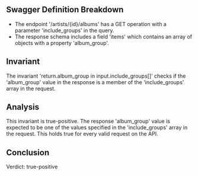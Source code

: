 ## Swagger Definition Breakdown
- The endpoint '/artists/{id}/albums' has a GET operation with a parameter 'include_groups' in the query.
- The response schema includes a field 'items' which contains an array of objects with a property 'album_group'.

## Invariant
The invariant 'return.album_group in input.include_groups[]' checks if the 'album_group' value in the response is a member of the 'include_groups' array in the request.

## Analysis
This invariant is true-positive. The response 'album_group' value is expected to be one of the values specified in the 'include_groups' array in the request. This holds true for every valid request on the API.

## Conclusion
Verdict: true-positive
